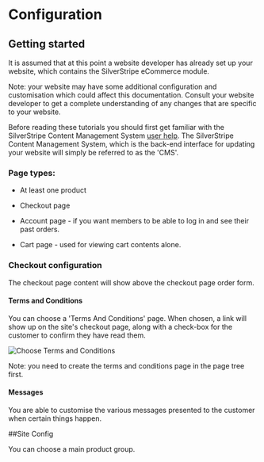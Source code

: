 Configuration
=============

## Getting started

It is assumed that at this point a website developer has already set up your website, which contains the SilverStripe eCommerce module.

Note: your website may have some additional configuration and customisation which could affect this documentation.
Consult your website developer to get a complete understanding of any changes that are specific to your website.

Before reading these tutorials you should first get familiar with the SilverStripe Content Management System [user help](http://userhelp.silverstripe.org/).
The SilverStripe Content Management System, which is the back-end interface for updating your website will simply be referred to as the 'CMS'.

### Page types:

 * At least one product
 * Checkout page
 * Account page - if you want members to be able to log in and see their past orders.

 * Cart page - used for viewing cart contents alone.

### Checkout configuration

The checkout page content will show above the checkout page order form.

#### Terms and Conditions

You can choose a 'Terms And Conditions' page. When chosen, a link will show up on the site's checkout page, along with a check-box for the customer to confirm they have read them.

![Choose Terms and Conditions](\images\choose-terms-and-conditions.jpg)

Note: you need to create the terms and conditions page in the page tree first.

#### Messages

You are able to customise the various messages presented to the customer when certain things happen.


##Site Config

You can choose a main product group.